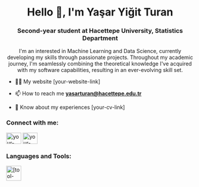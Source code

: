 <div align="center">
  <h1>Hello 👋, I'm Yaşar Yiğit Turan</h1>
  <h3>Second-year student at Hacettepe University, Statistics Department</h3>
  <p>
    I'm an interested in Machine Learning and Data Science, currently developing my skills through passionate projects. Throughout my academic journey, I'm seamlessly combining the theoretical knowledge I've acquired with my software capabilities, resulting in an ever-evolving skill set.

</div>



- 👨‍💻 My website [your-website-link]

- 📫 How to reach me **yasarturan@hacettepe.edu.tr**

- 📄 Know about my experiences [your-cv-link]

<h3 align="left">Connect with me:</h3>
<p align="left">
<a href="https://www.linkedin.com/in/ya%C5%9Far-yi%C4%9Fit-turan-" target="blank"><img align="center" src="https://raw.githubusercontent.com/rahuldkjain/github-profile-readme-generator/master/src/images/icons/Social/linked-in-alt.svg" alt="your-linkedin-username" height="30" width="40" /></a>
<a href="https://www.kaggle.com/yaaryiitturan" target="blank"><img align="center" src="https://raw.githubusercontent.com/rahuldkjain/github-profile-readme-generator/master/src/images/icons/Social/kaggle.svg" alt="your-kaggle-username" height="30" width="40" /></a>
</p>

<h3 align="left">Languages and Tools:</h3>
<p align="left">
  <a href="[link-to-tool-or-language]" target="_blank" rel="noreferrer"> <img src="[tool-or-language-logo-url]" alt="[tool-or-language-name]" width="40" height="40"/> </a>
  <!-- Repeat for other tools and languages -->
</p>


<!--
**yyigitturan/yyigitturan** is a ✨ _special_ ✨ repository because its `README.md` (this file) appears on your GitHub profile.

Here are some ideas to get you started:

- 🔭 I’m currently working on ...
- 🌱 I’m currently learning ...
- 👯 I’m looking to collaborate on ...
- 🤔 I’m looking for help with ...
- 💬 Ask me about ...
- 📫 How to reach me: ...
- 😄 Pronouns: ...
- ⚡ Fun fact: ...
-->
